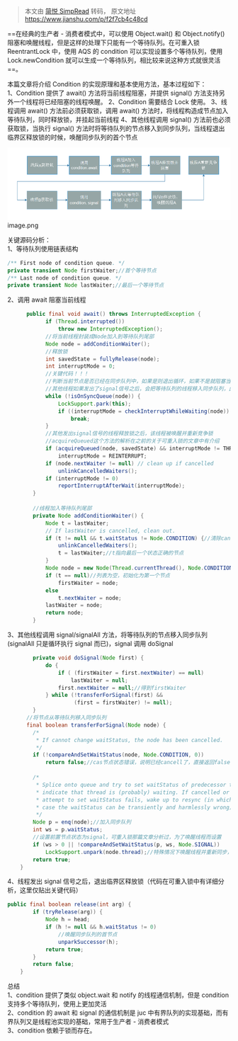 > 本文由 [简悦 SimpRead](http://ksria.com/simpread/) 转码， 原文地址 https://www.jianshu.com/p/f2f7cb4c48cd

==在经典的生产者 - 消费者模式中，可以使用 Object.wait() 和 Object.notify() 阻塞和唤醒线程，但是这样的处理下只能有一个等待队列。在可重入锁 ReentrantLock 中，使用 AQS 的 condition 可以实现设置多个等待队列，使用 Lock.newCondition 就可以生成一个等待队列，相比较来说这种方式就很灵活==。

本篇文章将介绍 Condition 的实现原理和基本使用方法，基本过程如下：  
1、Condition 提供了 await() 方法将当前线程阻塞，并提供 signal() 方法支持另外一个线程将已经阻塞的线程唤醒。 
2、Condition 需要结合 Lock 使用。
3、线程调用 await() 方法前必须获取锁，调用 await() 方法时，将线程构造成节点加入等待队列，同时释放锁，并挂起当前线程 
4、其他线程调用 signal() 方法前也必须获取锁，当执行 signal() 方法时将等待队列的节点移入到同步队列，当线程退出临界区释放锁的时候，唤醒同步队列的首个节点

![](../../assets/5507455-37635d0723174712.png) image.png

关键源码分析：  
1、等待队列使用链表结构

```java
/** First node of condition queue. */
private transient Node firstWaiter;//首个等待节点
/** Last node of condition queue. */
private transient Node lastWaiter;//最后一个等待节点
```

2、调用 await 阻塞当前线程

```java
      public final void await() throws InterruptedException {
            if (Thread.interrupted())
                throw new InterruptedException();
            //将当前线程封装成Node加入到等待队列尾部
            Node node = addConditionWaiter();
            //释放锁
            int savedState = fullyRelease(node);
            int interruptMode = 0;
            //关键代码！！！
            //判断当前节点是否已经在同步队列中，如果是则退出循环，如果不是就阻塞当前线程
            //其他线程如果发出了signal信号之后，会把等待队列的线程移入同步队列，此时就会退出循环，进入下面的重新获取锁的acquireQueued
            while (!isOnSyncQueue(node)) {
                LockSupport.park(this);
                if ((interruptMode = checkInterruptWhileWaiting(node)) != 0)
                    break;
            }
            //其他发出signal信号的线程释放锁之后，该线程被唤醒并重新竞争锁
            //acquireQueued这个方法的解析在之前的关于可重入锁的文章中有介绍
            if (acquireQueued(node, savedState) && interruptMode != THROW_IE)
                interruptMode = REINTERRUPT;
            if (node.nextWaiter != null) // clean up if cancelled
                unlinkCancelledWaiters();
            if (interruptMode != 0)
                reportInterruptAfterWait(interruptMode);
        }

        //线程加入等待队列尾部
        private Node addConditionWaiter() {
            Node t = lastWaiter;
            // If lastWaiter is cancelled, clean out.
            if (t != null && t.waitStatus != Node.CONDITION) {//清除cancell态的节点
                unlinkCancelledWaiters();
                t = lastWaiter;//t指向最后一个状态正确的节点
            }
            Node node = new Node(Thread.currentThread(), Node.CONDITION);
            if (t == null)//列表为空，初始化为第一个节点
                firstWaiter = node;
            else
                t.nextWaiter = node;
            lastWaiter = node;
            return node;
        }
```

3、其他线程调用 signal/signalAll 方法，将等待队列的节点移入同步队列 (signalAll 只是循环执行 signal 而已)，signal 调用 doSignal

```java
        private void doSignal(Node first) {
            do {
                if ( (firstWaiter = first.nextWaiter) == null)
                    lastWaiter = null;
                first.nextWaiter = null;//得到firstWaiter
            } while (!transferForSignal(first) &&
                     (first = firstWaiter) != null);
        }
      //将节点从等待队列移入同步队列
      final boolean transferForSignal(Node node) {
        /*
         * If cannot change waitStatus, the node has been cancelled.
         */
        if (!compareAndSetWaitStatus(node, Node.CONDITION, 0))
            return false;//cas节点状态错误，说明已经cancell了，直接返回false

        /*
         * Splice onto queue and try to set waitStatus of predecessor to
         * indicate that thread is (probably) waiting. If cancelled or
         * attempt to set waitStatus fails, wake up to resync (in which
         * case the waitStatus can be transiently and harmlessly wrong).
         */
        Node p = enq(node);//加入同步队列
        int ws = p.waitStatus;
        //设置前置节点状态为signal，可重入锁那篇文章分析过，为了唤醒线程而设置
        if (ws > 0 || !compareAndSetWaitStatus(p, ws, Node.SIGNAL))
            LockSupport.unpark(node.thread);//特殊情况下唤醒线程并重新同步，一般情况下这里不会执行
        return true;
    }
```

4、线程发出 signal 信号之后，退出临界区释放锁（代码在可重入锁中有详细分析，这里仅贴出关键代码）

```java
public final boolean release(int arg) {
        if (tryRelease(arg)) {
            Node h = head;
            if (h != null && h.waitStatus != 0)
                //唤醒同步队列的首节点
                unparkSuccessor(h);
            return true;
        }
        return false;
    }
```

总结  
1、condition 提供了类似 object.wait 和 notify 的线程通信机制，但是 condition 支持多个等待队列，使用上更加灵活  
2、condition 的 await 和 signal 的通信机制是 juc 中有界队列的实现基础，而有界队列又是线程池实现的基础，常用于生产者 - 消费者模式  
3、condition 依赖于锁而存在。